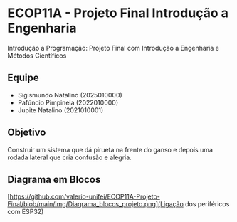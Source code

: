 # ECOP11A - Projeto Final Introdução a Engenharia
Introdução a Programação: Projeto Final com Introdução a Engenharia e Métodos Científicos

## Equipe

- Sigismundo Natalino (2025010000)
- Pafúncio Pimpinela (2022010000)
- Jupite Natalino (2021010001)

## Objetivo

Construir um sistema que dá pirueta na frente do ganso e depois uma rodada lateral que cria confusão e alegria.

## Diagrama em Blocos

[https://github.com/valerio-unifei/ECOP11A-Projeto-Final/blob/main/img/Diagrama_blocos_projeto.png](Ligação dos periféricos com ESP32)
